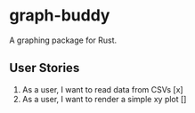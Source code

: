 # graph-buddy

A graphing package for Rust.

## User Stories

1. As a user, I want to read data from CSVs [x]
2. As a user, I want to render a simple xy plot []
